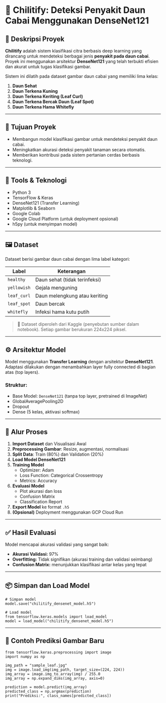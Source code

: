# 🌿 Chilitify: Deteksi Penyakit Daun Cabai Menggunakan DenseNet121

## 📘 Deskripsi Proyek

**Chilitify** adalah sistem klasifikasi citra berbasis deep learning yang dirancang untuk mendeteksi berbagai jenis **penyakit pada daun cabai**. Proyek ini menggunakan arsitektur **DenseNet121** yang telah terbukti efisien dan akurat untuk tugas klasifikasi gambar.

Sistem ini dilatih pada dataset gambar daun cabai yang memiliki lima kelas:
1. **Daun Sehat**
2. **Daun Terkena Kuning**
3. **Daun Terkena Keriting (Leaf Curl)**
4. **Daun Terkena Bercak Daun (Leaf Spot)**
5. **Daun Terkena Hama Whitefly**

---

## 🎯 Tujuan Proyek

- Membangun model klasifikasi gambar untuk mendeteksi penyakit daun cabai.
- Meningkatkan akurasi deteksi penyakit tanaman secara otomatis.
- Memberikan kontribusi pada sistem pertanian cerdas berbasis teknologi.

---

## 🧰 Tools & Teknologi

- Python 3
- TensorFlow & Keras
- DenseNet121 (Transfer Learning)
- Matplotlib & Seaborn
- Google Colab
- Google Cloud Platform (untuk deployment opsional)
- h5py (untuk menyimpan model)

---

## 🖼️ Dataset

Dataset berisi gambar daun cabai dengan lima label kategori:

| Label          | Keterangan                |
|----------------|---------------------------|
| `healthy`      | Daun sehat (tidak terinfeksi) |
| `yellowish`    | Gejala menguning           |
| `leaf_curl`    | Daun melengkung atau keriting |
| `leaf_spot`    | Daun bercak                |
| `whitefly`     | Infeksi hama kutu putih    |

> 📌 Dataset diperoleh dari Kaggle (penyebutan sumber dalam notebook). Setiap gambar berukuran 224x224 piksel.

---

## ⚙️ Arsitektur Model

Model menggunakan **Transfer Learning** dengan arsitektur **DenseNet121**. Adaptasi dilakukan dengan menambahkan layer fully connected di bagian atas (top layers).

### Struktur:
- Base Model: `DenseNet121` (tanpa top layer, pretrained di ImageNet)
- GlobalAveragePooling2D
- Dropout
- Dense (5 kelas, aktivasi softmax)

---

## 🔄 Alur Proses

1. **Import Dataset** dan Visualisasi Awal
2. **Preprocessing Gambar**: Resize, augmentasi, normalisasi
3. **Split Data**: Train (80%) dan Validation (20%)
4. **Load Model DenseNet121**
5. **Training Model**
   - Optimizer: Adam
   - Loss Function: Categorical Crossentropy
   - Metrics: Accuracy
6. **Evaluasi Model**
   - Plot akurasi dan loss
   - Confusion Matrix
   - Classification Report
7. **Export Model** ke format `.h5`
8. **(Opsional)** Deployment menggunakan GCP Cloud Run

---

## ✅ Hasil Evaluasi

Model mencapai akurasi validasi yang sangat baik:

- **Akurasi Validasi:** 97%
- **Overfitting:** Tidak signifikan (akurasi training dan validasi seimbang)
- **Confusion Matrix:** menunjukkan klasifikasi antar kelas yang tepat

---

## 📦 Simpan dan Load Model
```
# Simpan model
model.save("chilitify_densenet_model.h5")

# Load model
from tensorflow.keras.models import load_model
model = load_model("chilitify_densenet_model.h5")
```

---
## 🧪 Contoh Prediksi Gambar Baru
```
from tensorflow.keras.preprocessing import image
import numpy as np

img_path = "sample_leaf.jpg"
img = image.load_img(img_path, target_size=(224, 224))
img_array = image.img_to_array(img) / 255.0
img_array = np.expand_dims(img_array, axis=0)

prediction = model.predict(img_array)
predicted_class = np.argmax(prediction)
print("Prediksi:", class_names[predicted_class])
```

